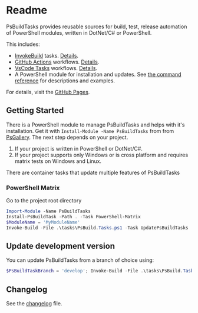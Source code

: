 # Readme

PsBuildTasks provides reusable sources for build, test, release automation of PowerShell modules, written in DotNet/C# or PowerShell.

This includes:

- [InvokeBuild](https://github.com/nightroman/Invoke-Build) tasks. [Details](./tasks/Readme.md).
- [GitHub Actions](https://docs.github.com/en/actions) workflows. [Details](./GitHub/Readme.md).
- [VsCode Tasks](https://code.visualstudio.com/docs/editor/tasks) workflows. [Details](./VsCode/Readme.md).
- A PowerShell module for installation and updates. See [the command reference](./docs/) for descriptions and examples.

For details, visit the [GitHub Pages](https://abbgrade.github.io/PsBuildTasks/).

## Getting Started

There is a PowerShell module to manage PsBuildTasks and helps with it's installation.
Get it with `Install-Module -Name PsBuildTasks` from from [PsGallery](https://www.powershellgallery.com/packages/PsBuildTasks).
The next step depends on your project.

1. If your project is written in PowerShell or DotNet/C#.
2. If your project supports only Windows or is cross platform and requires matrix tests on Windows and Linux.

There are container tasks that update multiple features of PsBuildTasks

### PowerShell Matrix

Go to the project root directory

```powershell
Import-Module -Name PsBuildTasks
Install-PsBuildTask -Path . -Task PowerShell-Matrix
$ModuleName = 'MyModuleName'
Invoke-Build -File .\tasks\PsBuild.Tasks.ps1 -Task UpdatePsBuildTasks
```

## Update development version

You can update PsBuildTasks from a branch of choice using:

```powershell
$PsBuildTaskBranch = 'develop'; Invoke-Build -File .\tasks\PsBuild.Tasks.ps1 -Task UpdatePsBuildTasksTasks
```

## Changelog

See the [changelog](./CHANGELOG.md) file.
